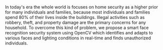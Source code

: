 In today's era the whole world is focuses on home security as a higher prior for many individuals and families, because most individuals and families spend 80% of their lives inside the buildings.  Illegal activities such as robbery, theft, and property damage are the primary concerns for any household. 
To overcome this kind of problem, we propose a smart face recognition security system using OpenCV which identifies and adapts to various faces and lighting conditions in real-time and finds unauthorized individuals.


